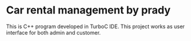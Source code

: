 # Car rental management by prady

This is C++ program developed in TurboC IDE.
This project works as user interface for both admin and customer.
